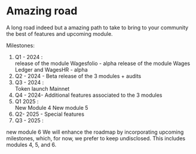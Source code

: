 
# Amazing road 

A long road indeed but a amazing path to take to bring to your community the best of features and upcoming module.

Milestones:
1. Q1 - 2024 :  
release of the module Wagesfolio - alpha
release of the module Wages Ledger and WagesHR - alpha
2. Q2 - 2024 - Beta release of the 3 modules + audits
3. Q3 - 2024 :  
Token launch
 Mainnet
4. Q4 - 2024- Additional features associated to the 3 modules
5. Q1 2025 :  
New Module 4
New module 5
6. Q2- 2025 - Special features
7. Q3 - 2025 : 

new module 6
We will enhance the roadmap by incorporating upcoming milestones, which, for now, we prefer to keep undisclosed. This includes modules 4, 5, and 6.

